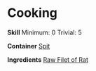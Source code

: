 <!-- TITLE: Filet of Rat -->
<!-- SUBTITLE: A prized cut of rat meat -->

# Cooking
**Skill**
Minimum: 0
Trivial: 5

**Container**
[Spit](spit)

**Ingredients**
[Raw Filet of Rat](raw-filet-of-rat)